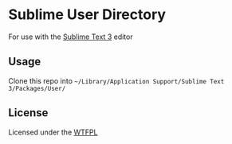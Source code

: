 # Sublime User Directory
For use with the [Sublime Text 3](http://www.sublimetext.com/3) editor

## Usage
Clone this repo into `~/Library/Application Support/Sublime Text 3/Packages/User/`

## License
Licensed under the [WTFPL](http://www.wtfpl.net/)
